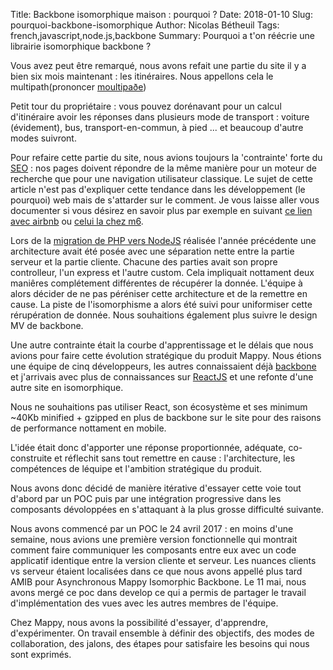 Title: Backbone isomorphique maison : pourquoi ?
Date: 2018-01-10
Slug: pourquoi-backbone-isomorphique
Author: Nicolas Bétheuil
Tags: french,javascript,node.js,backbone
Summary: Pourquoi a t'on réécrie une librairie isomorphique backbone ?

Vous avez peut être remarqué, nous avons refait une partie du site il y a bien six mois maintenant : les itinéraires. Nous appellons cela le multipath(prononcer [moultipaðe](https://www.anglaisfacile.com/exercices/exercice-anglais-2/exercice-anglais-66477.php))

Petit tour du propriétaire : vous pouvez dorénavant pour un calcul d'itinéraire avoir les réponses dans plusieurs mode de transport : voiture (évidement), bus, transport-en-commun, à pied ... et beaucoup d'autre modes suivront. 

Pour refaire cette partie du site, nous avions toujours la 'contrainte' forte du [SEO](https://www.wikiwand.com/fr/Optimisation_pour_les_moteurs_de_recherche) : nos pages doivent répondre de la même manière pour un moteur de recherche que pour une navigation utilisateur classique. Le sujet de cette article n'est pas d'expliquer cette tendance dans les développement (le pourquoi) web mais de s'attarder sur le comment. Je vous laisse aller vous documenter si vous désirez en savoir plus par exemple en suivant [ce lien avec airbnb](https://medium.com/airbnb-engineering/isomorphic-javascript-the-future-of-web-apps-10882b7a2ebc) ou [celui la chez m6](http://tech.m6web.fr/isomorphic-single-page-app-parfaite-react-flux/).

Lors de la [migration de PHP vers NodeJS](http://techblog.mappy.com/mappy-com-de-php-a-nodejs.html) réalisée l'année précédente une architecture avait été posée avec une séparation nette entre la partie serveur et la partie cliente. Chacune des parties avait son propre controlleur, l'un express et l'autre custom. Cela impliquait nottament deux maniêres complétement différentes de récupérer la donnée. L'équipe à alors décider de ne pas péréniser cette architecture et de la remettre en cause. La piste de l'isomorphisme a alors été suivi pour uniformiser cette rérupération de donnée. Nous souhaitions également plus suivre le design MV de backbone. 

Une autre contrainte était la courbe d'apprentissage et le délais que nous avions pour faire cette évolution stratégique du produit Mappy. Nous étions une équipe de cinq développeurs, les autres connaissaient déjà [backbone](http://backbonejs.org/) et j'arrivais avec plus de connaissances sur [ReactJS](https://reactjs.org/) et une refonte d'une autre site en isomorphique. 

Nous ne souhaitions pas utiliser React, son écosystème et ses minimum ~40Kb minified + gzipped en plus de backbone sur le site pour des raisons de performance nottament en mobile. 

L'idée était donc d'apporter une réponse proportionnée, adéquate, co-construite et réflechit sans tout remettre en cause : l'architecture, les compétences de léquipe et l'ambition stratégique du produit. 

Nous avons donc décidé de manière itérative d'essayer cette voie tout d'abord par un POC puis par une intégration progressive dans les composants dévoloppées en s'attaquant à la plus grosse difficulté suivante. 

Nous avons commencé par un POC le 24 avril 2017 : en moins d'une semaine, nous avions une première version fonctionnelle qui montrait comment faire communiquer les composants entre eux avec un code applicatif identique entre la version cliente et serveur. Les nuances clients vs serveur étaient localisées dans ce que nous avons appellé plus tard AMIB pour Asynchronous Mappy Isomorphic Backbone. Le 11 mai, nous avons mergé ce poc dans develop ce qui a permis de partager le travail d'implémentation des vues avec les autres membres de l'équipe.

Chez Mappy, nous avons la possibilité d'essayer, d'apprendre, d'expérimenter. On travail ensemble à définir des objectifs, des modes de collaboration, des jalons, des étapes pour satisfaire les besoins qui nous sont exprimés.